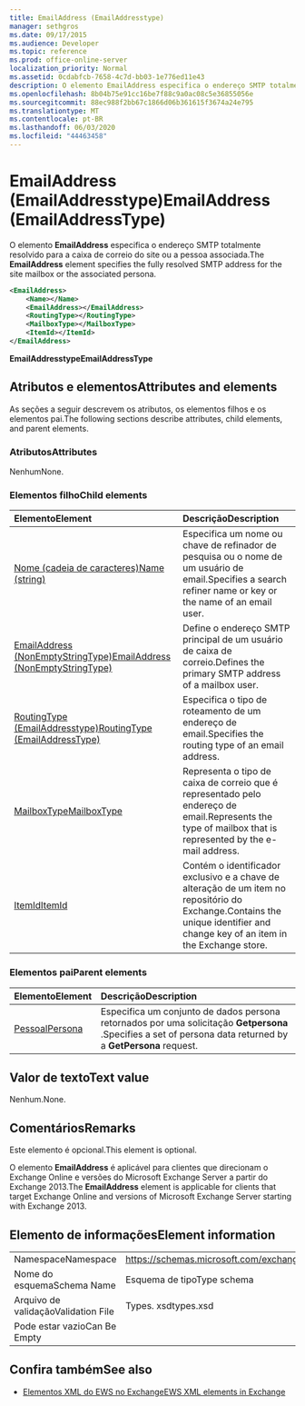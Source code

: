 ```yaml
---
title: EmailAddress (EmailAddresstype)
manager: sethgros
ms.date: 09/17/2015
ms.audience: Developer
ms.topic: reference
ms.prod: office-online-server
localization_priority: Normal
ms.assetid: 0cdabfcb-7658-4c7d-bb03-1e776ed11e43
description: O elemento EmailAddress especifica o endereço SMTP totalmente resolvido para a caixa de correio do site ou a pessoa associada.
ms.openlocfilehash: 8b04b75e91cc16be7f88c9a0ac08c5e36855056e
ms.sourcegitcommit: 88ec988f2bb67c1866d06b361615f3674a24e795
ms.translationtype: MT
ms.contentlocale: pt-BR
ms.lasthandoff: 06/03/2020
ms.locfileid: "44463458"
---
```

# <a name="emailaddress-emailaddresstype"></a><span data-ttu-id="61ff7-103">EmailAddress (EmailAddresstype)</span><span class="sxs-lookup"><span data-stu-id="61ff7-103">EmailAddress (EmailAddressType)</span></span>

<span data-ttu-id="61ff7-104">O elemento **EmailAddress** especifica o endereço SMTP totalmente resolvido para a caixa de correio do site ou a pessoa associada.</span><span class="sxs-lookup"><span data-stu-id="61ff7-104">The **EmailAddress** element specifies the fully resolved SMTP address for the site mailbox or the associated persona.</span></span> 
  
```xml
<EmailAddress>
    <Name></Name>
    <EmailAddress></EmailAddress>
    <RoutingType></RoutingType>
    <MailboxType></MailboxType>
    <ItemId></ItemId>
</EmailAddress>
```

 <span data-ttu-id="61ff7-105">**EmailAddresstype**</span><span class="sxs-lookup"><span data-stu-id="61ff7-105">**EmailAddressType**</span></span>
## <a name="attributes-and-elements"></a><span data-ttu-id="61ff7-106">Atributos e elementos</span><span class="sxs-lookup"><span data-stu-id="61ff7-106">Attributes and elements</span></span>

<span data-ttu-id="61ff7-107">As seções a seguir descrevem os atributos, os elementos filhos e os elementos pai.</span><span class="sxs-lookup"><span data-stu-id="61ff7-107">The following sections describe attributes, child elements, and parent elements.</span></span>
  
### <a name="attributes"></a><span data-ttu-id="61ff7-108">Atributos</span><span class="sxs-lookup"><span data-stu-id="61ff7-108">Attributes</span></span>

<span data-ttu-id="61ff7-109">Nenhum</span><span class="sxs-lookup"><span data-stu-id="61ff7-109">None.</span></span>
  
### <a name="child-elements"></a><span data-ttu-id="61ff7-110">Elementos filho</span><span class="sxs-lookup"><span data-stu-id="61ff7-110">Child elements</span></span>

|<span data-ttu-id="61ff7-111">**Elemento**</span><span class="sxs-lookup"><span data-stu-id="61ff7-111">**Element**</span></span>|<span data-ttu-id="61ff7-112">**Descrição**</span><span class="sxs-lookup"><span data-stu-id="61ff7-112">**Description**</span></span>|
|:-----|:-----|
|[<span data-ttu-id="61ff7-113">Nome (cadeia de caracteres)</span><span class="sxs-lookup"><span data-stu-id="61ff7-113">Name (string)</span></span>](name-string.md) <br/> |<span data-ttu-id="61ff7-114">Especifica um nome ou chave de refinador de pesquisa ou o nome de um usuário de email.</span><span class="sxs-lookup"><span data-stu-id="61ff7-114">Specifies a search refiner name or key or the name of an email user.</span></span>  <br/> |
|[<span data-ttu-id="61ff7-115">EmailAddress (NonEmptyStringType)</span><span class="sxs-lookup"><span data-stu-id="61ff7-115">EmailAddress (NonEmptyStringType)</span></span>](emailaddress-nonemptystringtype.md) <br/> |<span data-ttu-id="61ff7-116">Define o endereço SMTP principal de um usuário de caixa de correio.</span><span class="sxs-lookup"><span data-stu-id="61ff7-116">Defines the primary SMTP address of a mailbox user.</span></span>  <br/> |
|[<span data-ttu-id="61ff7-117">RoutingType (EmailAddresstype)</span><span class="sxs-lookup"><span data-stu-id="61ff7-117">RoutingType (EmailAddressType)</span></span>](routingtype-emailaddresstype.md) <br/> |<span data-ttu-id="61ff7-118">Especifica o tipo de roteamento de um endereço de email.</span><span class="sxs-lookup"><span data-stu-id="61ff7-118">Specifies the routing type of an email address.</span></span>  <br/> |
|[<span data-ttu-id="61ff7-119">MailboxType</span><span class="sxs-lookup"><span data-stu-id="61ff7-119">MailboxType</span></span>](mailboxtype.md) <br/> |<span data-ttu-id="61ff7-120">Representa o tipo de caixa de correio que é representado pelo endereço de email.</span><span class="sxs-lookup"><span data-stu-id="61ff7-120">Represents the type of mailbox that is represented by the e-mail address.</span></span>  <br/> |
|[<span data-ttu-id="61ff7-121">ItemId</span><span class="sxs-lookup"><span data-stu-id="61ff7-121">ItemId</span></span>](itemid.md) <br/> |<span data-ttu-id="61ff7-122">Contém o identificador exclusivo e a chave de alteração de um item no repositório do Exchange.</span><span class="sxs-lookup"><span data-stu-id="61ff7-122">Contains the unique identifier and change key of an item in the Exchange store.</span></span>  <br/> |
   
### <a name="parent-elements"></a><span data-ttu-id="61ff7-123">Elementos pai</span><span class="sxs-lookup"><span data-stu-id="61ff7-123">Parent elements</span></span>

|<span data-ttu-id="61ff7-124">**Elemento**</span><span class="sxs-lookup"><span data-stu-id="61ff7-124">**Element**</span></span>|<span data-ttu-id="61ff7-125">**Descrição**</span><span class="sxs-lookup"><span data-stu-id="61ff7-125">**Description**</span></span>|
|:-----|:-----|
|[<span data-ttu-id="61ff7-126">Pessoal</span><span class="sxs-lookup"><span data-stu-id="61ff7-126">Persona</span></span>](persona.md) <br/> |<span data-ttu-id="61ff7-127">Especifica um conjunto de dados persona retornados por uma solicitação **Getpersona** .</span><span class="sxs-lookup"><span data-stu-id="61ff7-127">Specifies a set of persona data returned by a **GetPersona** request.</span></span>  <br/> |
   
## <a name="text-value"></a><span data-ttu-id="61ff7-128">Valor de texto</span><span class="sxs-lookup"><span data-stu-id="61ff7-128">Text value</span></span>

<span data-ttu-id="61ff7-129">Nenhum.</span><span class="sxs-lookup"><span data-stu-id="61ff7-129">None.</span></span>
  
## <a name="remarks"></a><span data-ttu-id="61ff7-130">Comentários</span><span class="sxs-lookup"><span data-stu-id="61ff7-130">Remarks</span></span>

<span data-ttu-id="61ff7-131">Este elemento é opcional.</span><span class="sxs-lookup"><span data-stu-id="61ff7-131">This element is optional.</span></span>
  
<span data-ttu-id="61ff7-132">O elemento **EmailAddress** é aplicável para clientes que direcionam o Exchange Online e versões do Microsoft Exchange Server a partir do Exchange 2013.</span><span class="sxs-lookup"><span data-stu-id="61ff7-132">The **EmailAddress** element is applicable for clients that target Exchange Online and versions of Microsoft Exchange Server starting with Exchange 2013.</span></span> 
  
## <a name="element-information"></a><span data-ttu-id="61ff7-133">Elemento de informações</span><span class="sxs-lookup"><span data-stu-id="61ff7-133">Element information</span></span>

|||
|:-----|:-----|
|<span data-ttu-id="61ff7-134">Namespace</span><span class="sxs-lookup"><span data-stu-id="61ff7-134">Namespace</span></span>  <br/> |https://schemas.microsoft.com/exchange/services/2006/types  <br/> |
|<span data-ttu-id="61ff7-135">Nome do esquema</span><span class="sxs-lookup"><span data-stu-id="61ff7-135">Schema Name</span></span>  <br/> |<span data-ttu-id="61ff7-136">Esquema de tipo</span><span class="sxs-lookup"><span data-stu-id="61ff7-136">Type schema</span></span>  <br/> |
|<span data-ttu-id="61ff7-137">Arquivo de validação</span><span class="sxs-lookup"><span data-stu-id="61ff7-137">Validation File</span></span>  <br/> |<span data-ttu-id="61ff7-138">Types. xsd</span><span class="sxs-lookup"><span data-stu-id="61ff7-138">types.xsd</span></span>  <br/> |
|<span data-ttu-id="61ff7-139">Pode estar vazio</span><span class="sxs-lookup"><span data-stu-id="61ff7-139">Can Be Empty</span></span>  <br/> ||
   
## <a name="see-also"></a><span data-ttu-id="61ff7-140">Confira também</span><span class="sxs-lookup"><span data-stu-id="61ff7-140">See also</span></span>

- [<span data-ttu-id="61ff7-141">Elementos XML do EWS no Exchange</span><span class="sxs-lookup"><span data-stu-id="61ff7-141">EWS XML elements in Exchange</span></span>](ews-xml-elements-in-exchange.md)

